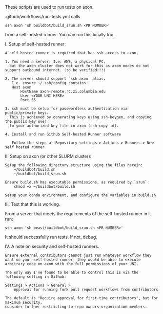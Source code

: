 These scripts are used to run tests on axon.

.github/workflows/run-tests.yml calls

    ssh axon 'sh buildbot/build_srun.sh <PR NUMBER>'

from a self-hosted runner. You can run this locally too.

I. Setup of self-hosted runner:

    A self-hosted runner is required that has ssh access to axon.

    1. You need a server. I.e. AWS, a physical PC,
      but the axon cluster does not work for this as axon nodes do not support outbound internet. (to be verified!!!)

    2. The server should support `ssh axon` alias.
       I.e. ensure ~/.ssh/config contains:
       Host axon
           HostName axon-remote.rc.zi.columbia.edu
           User <YOUR UNI HERE>
           Port 55

    3. ssh must be setup for passwordless authentication via public/private keys.
      This is achieved by generating keys using ssh-keygen, and copying the public key over
      to your authorized key file in axon (ssh-copy-id).

    4. Install and run Github Self-hosted Runner software

       Follow the steps at Repository settings > Actions > Runners > New self hosted runner

II. Setup on axon (or other SLURM cluster):

    Setup the following directory structure using the files herein:
        ~/buildbot/build.sh
        ~/buildbot/build_srun.sh

    Ensure build.sh has executable permissions, as required by `srun`:
        chmod +x ~/buildbot/build.sh

    Setup your conda environment, and configure the variables in build.sh.

III. Test that this is working.

From a server that meets the requirements of the self-hosted runner in I, run:

    ssh axon 'sh beast/buildbot/build_srun.sh <PR NUMBER>'

It should successfully run tests. If not, debug.

IV. A note on security and self-hosted runners.

    Ensure external contributors cannot just run whatever workflow they
    want on your self-hosted runner: they would be able to execute
    arbitrary code on axon with the full permissions of your UNI.

    The only way I've found to be able to control this is via the following setting in Github:

    Settings > Actions > General >
        Approval for running fork pull request workflows from contributors

    The default is "Require approval for first-time contributors", but for maximum security,
    consider further restricting to repo owners organization members.